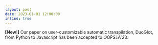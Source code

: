 ```yaml
---
layout: post
date: 2023-01-01 12:00:00
inline: true
---
```


**[New!]** Our paper on user-customizable automatic transpilation, DuoGlot, from Python to Javascript has been accepted to OOPSLA'23.